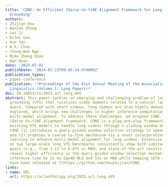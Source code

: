 ```yaml
---
title: 'CONE: An Efficient COarse-to-fiNE Alignment Framework for Long Video Temporal
  Grounding'
authors:
- Zhijian Hou
- Wanjun Zhong
- Lei Ji
- Difei Gao
- Kun Yan
- W.k. Chan
- Chong-Wah Ngo
- Mike Zheng Shou
- Nan Duan
date: '2023-07-01'
publishDate: '2024-02-23T09:45:14.674009Z'
publication_types:
- paper-conference
publication: '*Proceedings of the 61st Annual Meeting of the Association for Computational
  Linguistics (Volume 1: Long Papers)*'
doi: 10.18653/v1/2023.acl-long.445
abstract: This paper tackles an emerging and challenging problem of long video temporal
  grounding (VTG) that localizes video moments related to a natural language (NL)
  query. Compared with short videos, long videos are also highly demanded but less
  explored, which brings new challenges in higher inference computation cost and weaker
  multi-modal alignment. To address these challenges, we propose CONE, an efficient
  COarse-to-fiNE alignment framework. CONE is a plug-and-play framework on top of
  existing VTG models to handle long videos through a sliding window mechanism. Specifically,
  CONE (1) introduces a query-guided window selection strategy to speed up inference,
  and (2) proposes a coarse-to-fine mechanism via a novel incorporation of contrastive
  learning to enhance multi-modal alignment for long videos. Extensive experiments
  on two large-scale long VTG benchmarks consistently show both substantial performance
  gains (e.g., from 3.13 to 6.87% on MAD) and state-of-the-art results. Analyses also
  reveal higher efficiency as the query-guided window selection mechanism accelerates
  inference time by 2x on Ego4D-NLQ and 15x on MAD while keeping SOTA results. Codes
  have been released at r̆lhttps://github.com/houzhijian/CONE.
links:
- name: URL
  url: https://aclanthology.org/2023.acl-long.445
---
```

